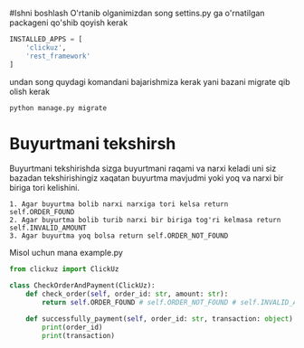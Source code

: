 #Ishni boshlash
O'rtanib olganimizdan song settins.py ga o'rnatilgan packageni qo'shib qoyish kerak
```python
INSTALLED_APPS = [
    'clickuz',
    'rest_framework'
]
```
undan song quydagi komandani bajarishmiza kerak yani bazani migrate qib olish kerak
```
python manage.py migrate
```
# Buyurtmani tekshirsh
Buyurtmani tekshirishda sizga buyurtmani raqami va narxi keladi uni siz bazadan tekshirishingiz
xaqatan buyurtma mavjudmi yoki yoq va narxi bir biriga tori kelishini.
```
1. Agar buyurtma bolib narxi narxiga tori kelsa return self.ORDER_FOUND
2. Agar buyurtma bolib turib narxi bir biriga tog'ri kelmasa return self.INVALID_AMOUNT
3. Agar buyurtma yoq bolsa return self.ORDER_NOT_FOUND
```
Misol uchun mana example.py
```python
from clickuz import ClickUz

class CheckOrderAndPayment(ClickUz):
    def check_order(self, order_id: str, amount: str):
        return self.ORDER_FOUND # self.ORDER_NOT_FOUND # self.INVALID_AMOUNT

    def successfully_payment(self, order_id: str, transaction: object):
        print(order_id)
        print(transaction)
```